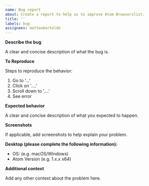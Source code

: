 ```yaml
---
name: Bug report
about: Create a report to help us to improve Atom Browserslist.
title: ''
labels: bug
assignees: matteobertoldo
---
```


**Describe the bug**

A clear and concise description of what the bug is.

**To Reproduce**

Steps to reproduce the behavior:

1.  Go to '...'
2.  Click on '....'
3.  Scroll down to '....'
4.  See error

**Expected behavior**

A clear and concise description of what you expected to happen.

**Screenshots**

If applicable, add screenshots to help explain your problem.

**Desktop (please complete the following information):**

-   OS: (e.g. macOS/Windows)
-   Atom Version (e.g. 1.x.x x64)

**Additional context**

Add any other context about the problem here.
